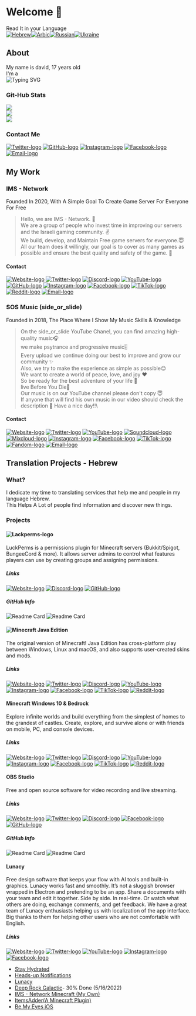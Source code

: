 # Welcome 👋
Read It in your Language\
[![Hebrew](photos/Israel.svg)](README_he.md)[![Arbic](photos/uae.svg)]()[![Russian](photos/russia.svg)]()[![Ukraine](photos/Ukraine.svg)]()
## About
My name is david, 17 years old\
I'm a\
![Typing SVG](https://readme-typing-svg.herokuapp.com?font=Varela+Round&duration=2000&color=F7F7F7&width=650&height=30&lines=DJ;Music+Producer+;Translator;Photographer+;Video+Editor;Developer;Beta+Tester;Founder;COO+%40ims-network;CEO+%40side_or_slide+music;%5E_%5E)
### Git-Hub Stats
![](https://github-readme-stats.vercel.app/api?username=thefourCraft&theme=dark&hide_border=true&include_all_commits=true&count_private=false)<br/>
![](https://github-readme-streak-stats.herokuapp.com?user=thefourCraft&theme=dark&hide_border=true&date_format=n%2Fj%5B%2FY%5D&background=000000&ring=DD2727&fire=FFF915&sideNums=42DD05)<br/>
![](https://github-readme-stats.vercel.app/api/top-langs/?username=thefourcraft&theme=dark&hide_border=true&include_all_commits=true&count_private=true&layout=compact)
### Contact Me
[![Twitter-logo](photos/Twitter-icon.svg)](https://twitter.com/thefourcraft)
[![GitHub-logo](photos/Github-icon.svg)](https://github.com/thefourcraft)
[![Instagram-logo](photos/Instagram-icon.svg)](https://www.instagram.com/david_furman/)
[![Facebook-logo](photos/Facebook-icon.svg)](https://www.facebook.com/david2004furman)
[![Email-logo](photos/Email-icon.svg)](mailto:coo@ims-network.net?subject=[GitHub])
## My Work
### IMS - Network
Founded In 2020, With A Simple Goal To Create Game Server For Everyone For Free
> Hello, we are IMS - Network. 👋\
We are a group of people who invest time in improving our servers and the Israeli gaming community. ✌️\
We build, develop, and Maintain
Free game servers for everyone.😇\
All our team does it willingly, our goal is to cover as many games as possible and ensure the best quality and safety of the game. 🤩
#### Contact
[![Website-logo](photos/Website-icon.svg)](https://israelmincraftml.wixsite.com/ims-network)
[![Twitter-logo](photos/Twitter-icon.svg)](https://twitter.com/network_ims)
[![Discord-logo](photos/Discord-icon.svg)](https://discord.ims-network.net)
[![YouTube-logo](photos/Play-icon.svg)](https://www.youtube.com/channel/UC2k502VERIriL01UtnpE_wQ)
[![GitHub-logo](photos/Github-icon.svg)](https://github.com/IMS-Network)
[![Instagram-logo](photos/Instagram-icon.svg)](https://www.instagram.com/ims__network/)
[![Facebook-logo](photos/Facebook-icon.svg)](https://www.facebook.com/IMSNetworkOfficial)
[![TikTok-logo](photos/Tiktok-icon.svg)](https://www.tiktok.com/@ims_network)
[![Reddit-logo](photos/Reddit-icon.svg)](https://www.reddit.com/r/IMS_Network/)
[![Email-logo](photos/Email-icon.svg)](mailto:support@ims-network.net?subject=[GitHub])
### SOS Music (side_or_slide)
Founded in 2018, The Place Where I Show My Music Skills & Knowledge
>On the side_or_slide YouTube Chanel, you can find amazing high-quality music🎧\
we make psytrance and progressive music🎚️\
Every upload we continue doing our best to improve and grow our community ✨\
Also, we try to make the experience as simple as possible😌\
We want to create a world of peace, love, and joy ❤️\
So be ready for the best adventure of your life 🤩\
live Before You Die🥂\
Our music is on our YouTube channel please don't copy 😇\
If anyone that will find his own music in our video should check the description 🧐 Have a nice day‼️\
#### Contact
[![Website-logo](photos/Website-icon.svg)](https://yousideorslide7715.wixsite.com/website)
[![Twitter-logo](photos/Twitter-icon.svg)](https://twitter.com/or_slide)
[![YouTube-logo](photos/Play-icon.svg)](https://www.youtube.com/channel/UCEGkCJFSotCr4F4sMmshHsA)
[![Soundcloud-logo](photos/Soundcloud-icon.svg)](https://soundcloud.com/side_or-slide)
[![Mixcloud-logo](photos/Mixcloud-icon.svg)](https://www.mixcloud.com/side_or_slide/)
[![Instagram-logo](photos/Instagram-icon.svg)](https://www.instagram.com/side_or_slide/)
[![Facebook-logo](photos/Facebook-icon.svg)](https://www.facebook.com/sideorslide)
[![TikTok-logo](photos/Tiktok-icon.svg)](https://www.tiktok.com/@side_or_slide)
[![Fandom-logo](photos/Fandom-icon.svg)](https://trance.fandom.com/wiki/Side_or_slide)
[![Email-logo](photos/Email-icon.svg)](mailto:you.side.or.slide.7715@gmail.com?subject=[GitHub])
## Translation Projects - Hebrew
### What?
I dedicate my time to translating services that help me and people in my language Hebrew.\
This Helps A Lot of people find information and discover new things.
### Projects
#### ![Lackperms-logo](photos/LackPerms.svg)
LuckPerms is a permissions plugin for Minecraft servers (Bukkit/Spigot, BungeeCord & more). It allows server admins to control what features players can use by creating groups and assigning permissions.
##### Links
[![Website-logo](photos/Website-icon.svg)](https://luckperms.net/)
[![Discord-logo](photos/Discord-icon.svg)](https://discord.gg/luckperms)
[![GitHub-logo](photos/Github-icon.svg)](https://github.com/LuckPerms/LuckPerms)
##### GitHub Info
![Readme Card](https://github-readme-stats.vercel.app/api/pin/?username=LuckPerms&repo=LuckPerms&theme=dark)
![Readme Card](https://github-readme-stats.vercel.app/api/pin/?username=LuckPerms&repo=LuckPermsWeb&theme=dark)
#### ![Minecraft Java Edition](photos/Minecraft-java-logo.svg)
The original version of Minecraft! Java Edition has cross-platform play between Windows, Linux and macOS, and also supports user-created skins and mods.
##### Links
[![Website-logo](photos/Website-icon.svg)](https://www.minecraft.net/en-us/store/minecraft-java-edition)
[![Twitter-logo](photos/Twitter-icon.svg)](https://twitter.com/Minecraft)
[![Discord-logo](photos/Discord-icon.svg)](https://discord.com/invite/minecraft)
[![YouTube-logo](photos/Play-icon.svg)](https://www.youtube.com/minecraft)
[![Instagram-logo](photos/Instagram-icon.svg)](https://www.instagram.com/minecraft/)
[![Facebook-logo](photos/Facebook-icon.svg)](https://www.facebook.com/minecraft/)
[![TikTok-logo](photos/Tiktok-icon.svg)](https://www.tiktok.com/@ims_network)
[![Reddit-logo](photos/Reddit-icon.svg)](https://www.reddit.com/r/Minecraft/)
#### Minecraft Windows 10 & Bedrock
Explore infinite worlds and build everything from the simplest of homes to the grandest of castles. Create, explore, and survive alone or with friends on mobile, PC, and console devices.
##### Links
[![Website-logo](photos/Website-icon.svg)](https://www.minecraft.net/en-us/store/minecraft-windows10)
[![Twitter-logo](photos/Twitter-icon.svg)](https://twitter.com/Minecraft)
[![Discord-logo](photos/Discord-icon.svg)](https://discord.com/invite/minecraft)
[![YouTube-logo](photos/Play-icon.svg)](https://www.youtube.com/minecraft)
[![Instagram-logo](photos/Instagram-icon.svg)](https://www.instagram.com/minecraft/)
[![Facebook-logo](photos/Facebook-icon.svg)](https://www.facebook.com/minecraft/)
[![TikTok-logo](photos/Tiktok-icon.svg)](https://www.tiktok.com/@ims_network)
[![Reddit-logo](photos/Reddit-icon.svg)](https://www.reddit.com/r/Minecraft/)
#### OBS Studio
Free and open source software for video recording and live streaming.
##### Links
[![Website-logo](photos/Website-icon.svg)](https://obsproject.com/)
[![Twitter-logo](photos/Twitter-icon.svg)](https://twitter.com/OBSProject)
[![Discord-logo](photos/Discord-icon.svg)](https://obsproject.com/discord)
[![Facebook-logo](photos/Facebook-icon.svg)](https://facebook.com/OpenBroadcasterSoftware)
[![GitHub-logo](photos/Github-icon.svg)](https://github.com/obsproject/obs-studio)
##### GitHub Info
![Readme Card](https://github-readme-stats.vercel.app/api/pin/?username=obsproject&repo=obs-studio&theme=dark)
![Readme Card](https://github-readme-stats.vercel.app/api/pin/?username=obsproject&repo=obs-crowdin-sync&theme=dark)
#### Lunacy
Free design software that keeps your flow with AI tools and built-in graphics. Lunacy works fast and smoothly. It’s not a sluggish browser wrapped in Electron and pretending to be an app. Share a documents with your team and edit it together. Side by side. In real-time. Or watch what others are doing, exchange comments, and get feedback. We have a great team of Lunacy enthusiasts helping us with localization of the app interface. Big thanks to them for helping other users who are not comfortable with English.
##### Links
[![Website-logo](photos/Website-icon.svg)](https://icons8.com/lunacy)
[![Twitter-logo](photos/Twitter-icon.svg)](https://twitter.com/Icons8_Lunacy)
[![YouTube-logo](photos/Play-icon.svg)](https://www.youtube.com/channel/UCRXYx6Qg7kgH0EAqa-Gl0HA)
[![Instagram-logo](photos/Instagram-icon.svg)](https://www.instagram.com/icons8)
[![Facebook-logo](photos/Facebook-icon.svg)](https://www.facebook.com/Icons8)


* [Stay Hydrated](https://www.gndzkrkc.com/stayhydrated/)
* [Heads-up Notifications](http://simen.codes/app/android-5-headsup-notifications/)
* [Lunacy](https://icons8.com/lunacy)
* [Deep Rock Galactic](https://store.steampowered.com/app/548430/Deep_Rock_Galactic/)- 30% Done (5/16/2022)
* [IMS - Network Minecraft (My Own)](https://israelmincraftml.wixsite.com/ims-network)
* [ItemsAdder(A Minecraft Plugin)](https://spigot.devs.beer/itemsadder/)
* [Be My Eyes iOS](https://www.bemyeyes.com/)
